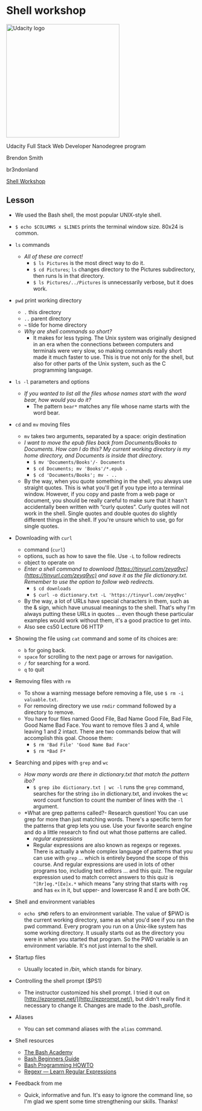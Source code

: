 # Shell workshop

<a href="https://www.udacity.com/">
  <img src="https://s3-us-west-1.amazonaws.com/udacity-content/rebrand/svg/logo.min.svg" width="300" alt="Udacity logo">
</a>

Udacity Full Stack Web Developer Nanodegree program

Brendon Smith

br3ndonland

[Shell Workshop](https://www.udacity.com/course/shell-workshop--ud206)

## Lesson

- We used the Bash shell, the most popular UNIX-style shell.
- `$ echo $COLUMNS x $LINES` prints the terminal window size. 80x24 is common.
- `ls` commands
  - *All of these are correct!*
    - `$ ls Pictures` is the most direct way to do it.
    - `$ cd Pictures`; `ls` changes directory to the Pictures subdirectory, then runs ls in that directory.
    - `$ ls Pictures/../Pictures` is unnecessarily verbose, but it does work.
- `pwd` print working directory
  - `.` this directory
  - `..` parent directory
  - `~` tilde for home directory
  - *Why are shell commands so short?*
    - It makes for less typing. The Unix system was originally designed in an era when the connections between computers and terminals were very slow, so making commands really short made it much faster to use. This is true not only for the shell, but also for other parts of the Unix system, such as the C programming language.
- `ls -l` parameters and options
  - *If you wanted to list all the files whose names start with the word bear, how would you do it?*
    - The pattern `bear*` matches any file whose name starts with the word bear.
- `cd` and `mv` moving files
  - `mv` takes two arguments, separated by a space: origin destination
  - *I want to move the epub files back from Documents/Books to Documents. How can I do this? My current working directory is my home directory, and Documents is inside that directory.*
    - `$ mv 'Documents/Books'/- Documents`
    - `$ cd Documents; mv 'Books'/*.epub .`
    - `$ cd 'Documents/Books'; mv - ..`
  - By the way, when you quote something in the shell, you always use straight quotes. This is what you'll get if you type into a terminal window. However, if you copy and paste from a web page or document, you should be really careful to make sure that it hasn't accidentally been written with “curly quotes”. Curly quotes will not work in the shell. Single quotes and double quotes do slightly different things in the shell. If you're unsure which to use, go for single quotes.
- Downloading with `curl`
  - command (`curl`)
  - options, such as how to save the file. Use `-L` to follow redirects
  - object to operate on
  - *Enter a shell command to download [https://tinyurl.com/zeyq9vc](https://tinyurl.com/zeyq9vc) and save it as the file dictionary.txt. Remember to use the option to follow web redirects.*
    - `$ cd downloads`
    - `$ curl -o dictionary.txt -L 'https://tinyurl.com/zeyq9vc'`
  - By the way, a lot of URLs have special characters in them, such as the & sign, which have unusual meanings to the shell. That's why I'm always putting these URLs in quotes … even though these particular examples would work without them, it's a good practice to get into.
  - Also see cs50 Lecture 06 HTTP

- Showing the file using `cat` command and some of its choices are:
    - `b` for going back.
    - `space` for scrolling to the next page or arrows for navigation.
    - `/` for searching for a word.
    - `q` to quit
    
- Removing files with `rm`
  - To show a warning message before removing a file, use `$ rm -i valuable.txt`.
  - For removing directory we use `rmdir` command followed by a directory to remove.
  - You have four files named Good File, Bad Name Good File, Bad File, Good Name Bad Face. You want to remove files 3 and 4, while leaving 1 and 2 intact. There are two commands below that will accomplish this goal. Choose them:
    - `$ rm 'Bad File' 'Good Name Bad Face'`
    - `$ rm *Bad F*`
    
- Searching and pipes with `grep` and `wc`
  - *How many words are there in dictionary.txt that match the pattern ibo?*
    - `$ grep ibo dictionary.txt | wc -l` runs the `grep` command, searches for the string `ibo` in dictionary.txt, and invokes the `wc` word count function to count the number of lines with the `-l` argument.
  - *What are grep patterns called?- Research question! You can use grep for more than just matching words. There's a specific term for the patterns that grep lets you use. Use your favorite search engine and do a little research to find out what those patterns are called.
    - *regular expressions*
    - Regular expressions are also known as regexps or regexes. There is actually a whole complex language of patterns that you can use with `grep` … which is entirely beyond the scope of this course. And regular expressions are used in lots of other programs too, including text editors … and this quiz. The regular expression used to match correct answers to this quiz is `^[Rr]eg.*[Ee]x.*` which means "any string that starts with `reg` and has `ex` in it, but upper- and lowercase R and E are both OK.
- Shell and environment variables
  - `echo $PWD` refers to an environment variable. The value of $PWD is the current working directory, same as what you'd see if you ran the pwd command. Every program you run on a Unix-like system has some working directory. It usually starts out as the directory you were in when you started that program. So the PWD variable is an environment variable. It's not just internal to the shell.
- Startup files
  - Usually located in */bin*, which stands for binary.
- Controlling the shell prompt ($PS1)
  - The instructor customized his shell prompt. I tried it out on [http://ezprompt.net/](http://ezprompt.net/), but didn't really find it necessary to change it. Changes are made to the .bash_profile.
- Aliases
  - You can set command aliases with the `alias` command.
- Shell resources
  - [The Bash Academy](http://www.bash.academy/)
  - [Bash Beginners Guide](http://www.tldp.org/LDP/Bash-Beginners-Guide/html/)
  - [Bash Programming HOWTO](http://tldp.org/HOWTO/Bash-Prog-Intro-HOWTO.html)
  - [Regexr — Learn Regular Expressions](http://regexr.com/)
- Feedback from me
  - Quick, informative and fun. It's easy to ignore the command line, so I'm glad we spent some time strengthening our skills. Thanks!

